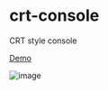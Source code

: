 # crt-console
CRT style console

[Demo](https://lif-lee.github.io/crt-console)

![image](https://github.com/user-attachments/assets/53698428-e5b2-448a-b980-63ce2f96a2a6)
